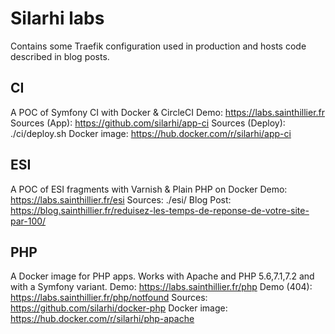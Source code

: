 # Silarhi labs
Contains some Traefik configuration used in production and hosts code described in blog posts.

## CI
A POC of Symfony CI with Docker & CircleCI
Demo: https://labs.sainthillier.fr
Sources (App): https://github.com/silarhi/app-ci
Sources (Deploy): ./ci/deploy.sh
Docker image: https://hub.docker.com/r/silarhi/app-ci

## ESI
A POC of ESI fragments with Varnish & Plain PHP on Docker
Demo: https://labs.sainthillier.fr/esi
Sources: ./esi/
Blog Post: https://blog.sainthillier.fr/reduisez-les-temps-de-reponse-de-votre-site-par-100/

## PHP
A Docker image for PHP apps. Works with Apache and PHP 5.6,7.1,7.2 and with a Symfony variant.
Demo: https://labs.sainthillier.fr/php
Demo (404): https://labs.sainthillier.fr/php/notfound
Sources: https://github.com/silarhi/docker-php
Docker image: https://hub.docker.com/r/silarhi/php-apache
